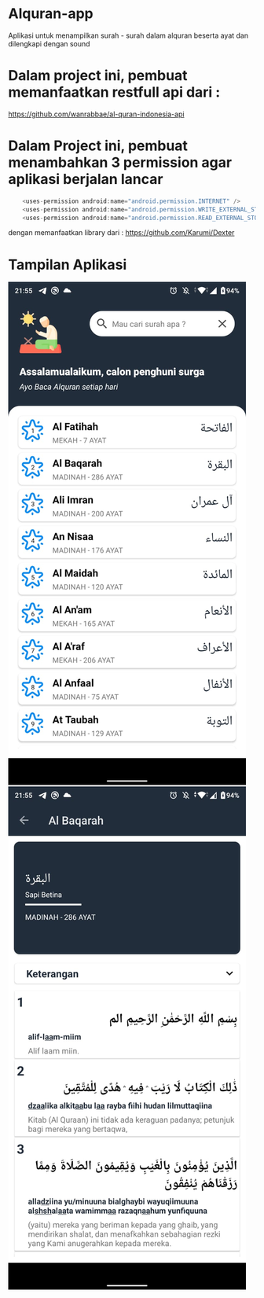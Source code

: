 # Alquran-app
Aplikasi untuk menampilkan surah - surah dalam alquran beserta ayat dan dilengkapi dengan sound

# Dalam project ini, pembuat memanfaatkan restfull api dari : 
https://github.com/wanrabbae/al-quran-indonesia-api

# Dalam Project ini, pembuat menambahkan 3 permission agar aplikasi berjalan lancar
```java
    <uses-permission android:name="android.permission.INTERNET" />
    <uses-permission android:name="android.permission.WRITE_EXTERNAL_STORAGE"/>
    <uses-permission android:name="android.permission.READ_EXTERNAL_STORAGE"/>
```
dengan memanfaatkan library dari : https://github.com/Karumi/Dexter

# Tampilan Aplikasi

![screenshot 1](ss/s2.jpeg)
![screenshot 2](ss/s1.jpeg)
